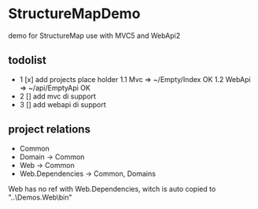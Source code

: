 # StructureMapDemo

demo for StructureMap use with MVC5 and WebApi2

## todolist

- 1 [x] add projects place holder
    1.1 Mvc => ~/Empty/Index OK
    1.2 WebApi => ~/api/EmptyApi OK
- 2 [] add mvc di support
- 3 [] add webapi di support

## project relations

- Common
- Domain -> Common
- Web -> Common
- Web.Dependencies -> Common, Domains

Web has no ref with Web.Dependencies, witch is auto copied to "..\Demos.Web\bin"